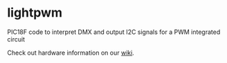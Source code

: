 lightpwm
========

PIC18F code to interpret DMX and output I2C signals for a PWM integrated circuit

Check out hardware information on our [wiki].

[wiki]: https://github.com/teslaworksumn/lightpwm/wiki

